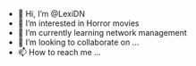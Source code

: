 - 👋 Hi, I’m @LexiDN
- 👀 I’m interested in Horror movies
- 🌱 I’m currently learning network management 
- 💞️ I’m looking to collaborate on ...
- 📫 How to reach me ...

<!---
LexiDN/LexiDN is a ✨ special ✨ repository because its `README.md` (this file) appears on your GitHub profile.
You can click the Preview link to take a look at your changes.
--->
